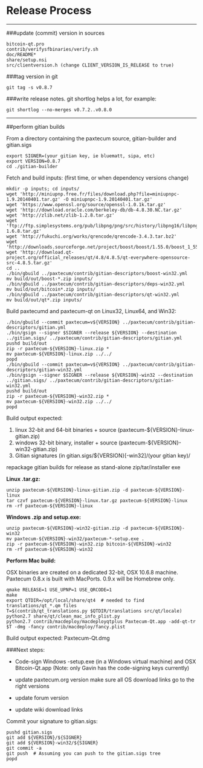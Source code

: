 Release Process
====================

* * *

###update (commit) version in sources


	bitcoin-qt.pro
	contrib/verifysfbinaries/verify.sh
	doc/README*
	share/setup.nsi
	src/clientversion.h (change CLIENT_VERSION_IS_RELEASE to true)

###tag version in git

	git tag -s v0.8.7

###write release notes. git shortlog helps a lot, for example:

	git shortlog --no-merges v0.7.2..v0.8.0

* * *

##perform gitian builds

 From a directory containing the paxtecum source, gitian-builder and gitian.sigs
  
	export SIGNER=(your gitian key, ie bluematt, sipa, etc)
	export VERSION=0.8.7
	cd ./gitian-builder

 Fetch and build inputs: (first time, or when dependency versions change)

	mkdir -p inputs; cd inputs/
	wget 'http://miniupnp.free.fr/files/download.php?file=miniupnpc-1.9.20140401.tar.gz' -O miniupnpc-1.9.20140401.tar.gz'
	wget 'https://www.openssl.org/source/openssl-1.0.1k.tar.gz'
	wget 'http://download.oracle.com/berkeley-db/db-4.8.30.NC.tar.gz'
	wget 'http://zlib.net/zlib-1.2.8.tar.gz'
	wget 'ftp://ftp.simplesystems.org/pub/libpng/png/src/history/libpng16/libpng-1.6.8.tar.gz'
	wget 'http://fukuchi.org/works/qrencode/qrencode-3.4.3.tar.bz2'
	wget 'http://downloads.sourceforge.net/project/boost/boost/1.55.0/boost_1_55_0.tar.bz2'
	wget 'http://download.qt-project.org/official_releases/qt/4.8/4.8.5/qt-everywhere-opensource-src-4.8.5.tar.gz'
	cd ..
	./bin/gbuild ../paxtecum/contrib/gitian-descriptors/boost-win32.yml
	mv build/out/boost-*.zip inputs/
	./bin/gbuild ../paxtecum/contrib/gitian-descriptors/deps-win32.yml
	mv build/out/bitcoin*.zip inputs/
	./bin/gbuild ../paxtecum/contrib/gitian-descriptors/qt-win32.yml
	mv build/out/qt*.zip inputs/

 Build paxtecumd and paxtecum-qt on Linux32, Linux64, and Win32:
  
	./bin/gbuild --commit paxtecum=v${VERSION} ../paxtecum/contrib/gitian-descriptors/gitian.yml
	./bin/gsign --signer $SIGNER --release ${VERSION} --destination ../gitian.sigs/ ../paxtecum/contrib/gitian-descriptors/gitian.yml
	pushd build/out
	zip -r paxtecum-${VERSION}-linux.zip *
	mv paxtecum-${VERSION}-linux.zip ../../
	popd
	./bin/gbuild --commit paxtecum=v${VERSION} ../paxtecum/contrib/gitian-descriptors/gitian-win32.yml
	./bin/gsign --signer $SIGNER --release ${VERSION}-win32 --destination ../gitian.sigs/ ../paxtecum/contrib/gitian-descriptors/gitian-win32.yml
	pushd build/out
	zip -r paxtecum-${VERSION}-win32.zip *
	mv paxtecum-${VERSION}-win32.zip ../../
	popd

  Build output expected:

  1. linux 32-bit and 64-bit binaries + source (paxtecum-${VERSION}-linux-gitian.zip)
  2. windows 32-bit binary, installer + source (paxtecum-${VERSION}-win32-gitian.zip)
  3. Gitian signatures (in gitian.sigs/${VERSION}[-win32]/(your gitian key)/

repackage gitian builds for release as stand-alone zip/tar/installer exe

**Linux .tar.gz:**

	unzip paxtecum-${VERSION}-linux-gitian.zip -d paxtecum-${VERSION}-linux
	tar czvf paxtecum-${VERSION}-linux.tar.gz paxtecum-${VERSION}-linux
	rm -rf paxtecum-${VERSION}-linux

**Windows .zip and setup.exe:**

	unzip paxtecum-${VERSION}-win32-gitian.zip -d paxtecum-${VERSION}-win32
	mv paxtecum-${VERSION}-win32/paxtecum-*-setup.exe .
	zip -r paxtecum-${VERSION}-win32.zip bitcoin-${VERSION}-win32
	rm -rf paxtecum-${VERSION}-win32

**Perform Mac build:**

  OSX binaries are created on a dedicated 32-bit, OSX 10.6.8 machine.
  Paxtecum 0.8.x is built with MacPorts.  0.9.x will be Homebrew only.

	qmake RELEASE=1 USE_UPNP=1 USE_QRCODE=1
	make
	export QTDIR=/opt/local/share/qt4  # needed to find translations/qt_*.qm files
	T=$(contrib/qt_translations.py $QTDIR/translations src/qt/locale)
	python2.7 share/qt/clean_mac_info_plist.py
	python2.7 contrib/macdeploy/macdeployqtplus Paxtecum-Qt.app -add-qt-tr $T -dmg -fancy contrib/macdeploy/fancy.plist

 Build output expected: Paxtecum-Qt.dmg

###Next steps:

* Code-sign Windows -setup.exe (in a Windows virtual machine) and
  OSX Bitcoin-Qt.app (Note: only Gavin has the code-signing keys currently)

* update paxtecum.org version
  make sure all OS download links go to the right versions

* update forum version

* update wiki download links

Commit your signature to gitian.sigs:

	pushd gitian.sigs
	git add ${VERSION}/${SIGNER}
	git add ${VERSION}-win32/${SIGNER}
	git commit -a
	git push  # Assuming you can push to the gitian.sigs tree
	popd

